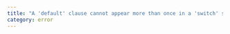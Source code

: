 ```yaml
---
title: "A 'default' clause cannot appear more than once in a 'switch' statement."
category: error
---
```

